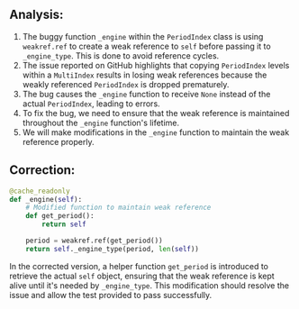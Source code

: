 ## Analysis:
1. The buggy function `_engine` within the `PeriodIndex` class is using `weakref.ref` to create a weak reference to `self` before passing it to `_engine_type`. This is done to avoid reference cycles.
2. The issue reported on GitHub highlights that copying `PeriodIndex` levels within a `MultiIndex` results in losing weak references because the weakly referenced `PeriodIndex` is dropped prematurely.
3. The bug causes the `_engine` function to receive `None` instead of the actual `PeriodIndex`, leading to errors.
4. To fix the bug, we need to ensure that the weak reference is maintained throughout the `_engine` function's lifetime.
5. We will make modifications in the `_engine` function to maintain the weak reference properly.

## Correction:

```python
@cache_readonly
def _engine(self):
    # Modified function to maintain weak reference
    def get_period():
        return self

    period = weakref.ref(get_period())
    return self._engine_type(period, len(self))
```

In the corrected version, a helper function `get_period` is introduced to retrieve the actual `self` object, ensuring that the weak reference is kept alive until it's needed by `_engine_type`. This modification should resolve the issue and allow the test provided to pass successfully.